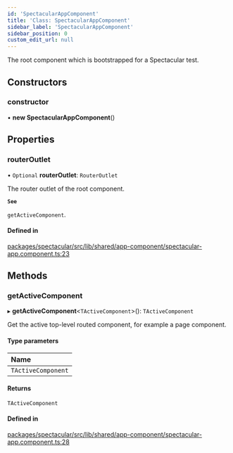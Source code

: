 ```yaml
---
id: 'SpectacularAppComponent'
title: 'Class: SpectacularAppComponent'
sidebar_label: 'SpectacularAppComponent'
sidebar_position: 0
custom_edit_url: null
---
```


The root component which is bootstrapped for a Spectacular test.

## Constructors

### constructor

• **new SpectacularAppComponent**()

## Properties

### routerOutlet

• `Optional` **routerOutlet**: `RouterOutlet`

The router outlet of the root component.

**`See`**

`getActiveComponent`.

#### Defined in

[packages/spectacular/src/lib/shared/app-component/spectacular-app.component.ts:23](https://github.com/ngworker/ngworker/blob/d3bf6f9/packages/spectacular/src/lib/shared/app-component/spectacular-app.component.ts#L23)

## Methods

### getActiveComponent

▸ **getActiveComponent**<`TActiveComponent`\>(): `TActiveComponent`

Get the active top-level routed component, for example a page component.

#### Type parameters

| Name               |
| :----------------- |
| `TActiveComponent` |

#### Returns

`TActiveComponent`

#### Defined in

[packages/spectacular/src/lib/shared/app-component/spectacular-app.component.ts:28](https://github.com/ngworker/ngworker/blob/d3bf6f9/packages/spectacular/src/lib/shared/app-component/spectacular-app.component.ts#L28)
